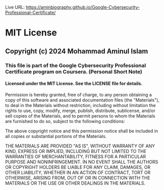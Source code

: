 Live URL: https://aminbiography.github.io/Google-Cybersecurity-Professional-Certificate/



<h1>MIT License</h1>
 
<h2>Copyright (c) 2024 Mohammad Aminul Islam</h2>

<h3>This file is part of the Google Cybersecurity Professional Certificate program on Coursera. (Personal Short Note)</h3>
<h4>Licensed under the MIT License. See the LICENSE file for details.</h4>

<p>Permission is hereby granted, free of charge, to any person obtaining a copy of this software and associated documentation files (the "Materials"), to deal in the Materials without restriction, including without limitation the rights to use, copy, modify, merge, publish, distribute, sublicense, and/or sell copies of the Materials, and to permit persons to whom the Materials are furnished to do so, subject to the following conditions:</p>
<p>The above copyright notice and this permission notice shall be included in all copies or substantial portions of the Materials.</p>

<p>THE MATERIALS ARE PROVIDED "AS IS", WITHOUT WARRANTY OF ANY KIND, EXPRESS OR IMPLIED, INCLUDING BUT NOT LIMITED TO THE WARRANTIES OF MERCHANTABILITY, FITNESS FOR A PARTICULAR PURPOSE AND NONINFRINGEMENT. IN NO EVENT SHALL THE AUTHORS OR COPYRIGHT HOLDERS BE LIABLE FOR ANY CLAIM, DAMAGES, OR OTHER LIABILITY, WHETHER IN AN ACTION OF CONTRACT, TORT OR OTHERWISE, ARISING FROM, OUT OF OR IN CONNECTION WITH THE MATERIALS OR THE USE OR OTHER DEALINGS IN THE MATERIALS.</p>
